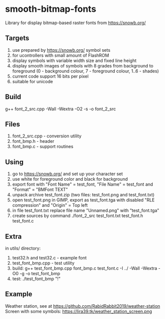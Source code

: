 # smooth-bitmap-fonts
Library for display bitmap-based raster fonts from https://snowb.org/

## Targets
1. use prepared by https://snowb.org/ symbol sets
2. for ucontrollers with small amount of FlashROM
3. display symbols with variable width size and fixed line height
4. display smooth images of symbols with 8 grades from background to foreground
   (0 - background colour, 7 - foreground colour, 1..6 - shades)
5. current code support 16 bits per pixel
6. suitable for unicode

## Build
g++ font_2_src.cpp -Wall -Wextra -O2 -s -o font_2_src

## Files
1. font_2_src.cpp - conversion utility
2. font_bmp.h - header
3. font_bmp.c - support routines

## Using
1. go to https://snowb.org/ and set up your character set
2. use white for foreground color and black for background
3. export font with "Font Name" = test_font, "File Name" = test_font and "Format" = "BMFont TEXT"
4. unpack archive test_font.zip (two files: test_font.png and test_font.txt)
5. open test_font.png in GIMP, export as test_font.tga with disabled "RLE compression" and "Origin" = Top left
6. in file test_font.txt replace file name "Unnamed.png" with "test_font.tga"
7. create sources by command ./font_2_src test_font.txt test_font.h test_font.c

## Extra
in utils/ directory:
1. test32.h and test32.c - example font
2. test_font_bmp.cpp - test utility
3. build: g++ test_font_bmp.cpp font_bmp.c test_font.c -I ../ -Wall -Wextra -O0 -g -o test_font_bmp
4. test: ./test_font_bmp "!"

## Example
Weather station, see at https://github.com/RabidRabbit2019/weather-station
Screen with some symbols: https://lira39.tk/weather_station_screen.png
